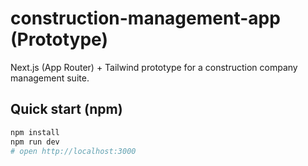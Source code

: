 
# construction-management-app (Prototype)

Next.js (App Router) + Tailwind prototype for a construction company management suite.

## Quick start (npm)
```bash
npm install
npm run dev
# open http://localhost:3000
```
